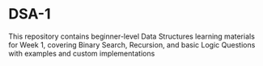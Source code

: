 # DSA-1
This repository contains beginner-level Data Structures learning materials for Week 1, covering Binary Search, Recursion, and basic Logic Questions with examples and custom implementations
